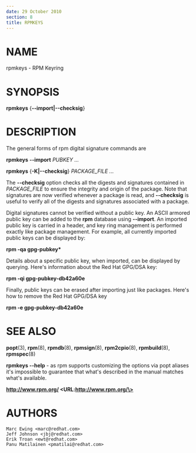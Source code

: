 ```yaml
---
date: 29 October 2010
section: 8
title: RPMKEYS
---
```


NAME
====

rpmkeys - RPM Keyring

SYNOPSIS
========

**rpmkeys** {**\--import\|\--checksig**}

DESCRIPTION
===========

The general forms of rpm digital signature commands are

**rpmkeys** **\--import** *PUBKEY \...*

**rpmkeys** {**-K\|\--checksig**} *PACKAGE\_FILE \...*

The **\--checksig** option checks all the digests and signatures
contained in *PACKAGE\_FILE* to ensure the integrity and origin of the
package. Note that signatures are now verified whenever a package is
read, and **\--checksig** is useful to verify all of the digests and
signatures associated with a package.

Digital signatures cannot be verified without a public key. An ASCII
armored public key can be added to the **rpm** database using
**\--import**. An imported public key is carried in a header, and key
ring management is performed exactly like package management. For
example, all currently imported public keys can be displayed by:

**rpm -qa gpg-pubkey\***

Details about a specific public key, when imported, can be displayed by
querying. Here\'s information about the Red Hat GPG/DSA key:

**rpm -qi gpg-pubkey-db42a60e**

Finally, public keys can be erased after importing just like packages.
Here\'s how to remove the Red Hat GPG/DSA key

**rpm -e gpg-pubkey-db42a60e**

SEE ALSO
========

**popt**(3), **rpm**(8), **rpmdb**(8), **rpmsign**(8), **rpm2cpio**(8),
**rpmbuild**(8), **rpmspec**(8)

**rpmkeys \--help** - as rpm supports customizing the options via popt
aliases it\'s impossible to guarantee that what\'s described in the
manual matches what\'s available.

**http://www.rpm.org/ \<URL:http://www.rpm.org/\>**

AUTHORS
=======

    Marc Ewing <marc@redhat.com>
    Jeff Johnson <jbj@redhat.com>
    Erik Troan <ewt@redhat.com>
    Panu Matilainen <pmatilai@redhat.com>
